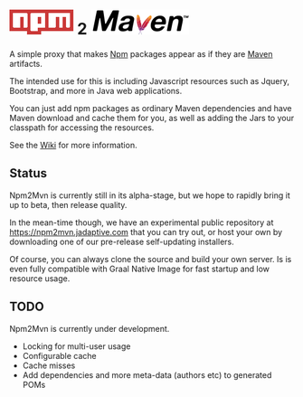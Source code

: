 # ![NPM](src/web/npm.png "NPM") 2 ![Maven](src/web/maven.png "Maven")

A simple proxy that makes [Npm](https://www.npmjs.com/) packages appear as if they are [Maven](https://mvnrepository.com/repos/central) artifacts.

The intended use for this is including Javascript resources such as Jquery, Bootstrap,
and more in Java web applications.

You can just add npm packages as ordinary Maven dependencies and have Maven download
and cache them for you, as well as adding the Jars to your classpath for accessing
the resources.

See the [Wiki](https://github.com/sshtools/npm2mvn/wiki) for more information. 

## Status

Npm2Mvn is currently still in its alpha-stage, but we hope to rapidly bring it up
to beta, then release quality.

In the mean-time though, we have an experimental public repository 
at https://npm2mvn.jadaptive.com that you can try out, or host your own by downloading
one of our pre-release self-updating installers.

Of course, you can always clone the source and build your own server. Is is even fully
compatible with Graal Native Image for fast startup and low resource usage.

## TODO

Npm2Mvn is currently under development. 

 * Locking for multi-user usage
 * Configurable cache
 * Cache misses
 * Add dependencies and more meta-data (authors etc) to generated POMs
